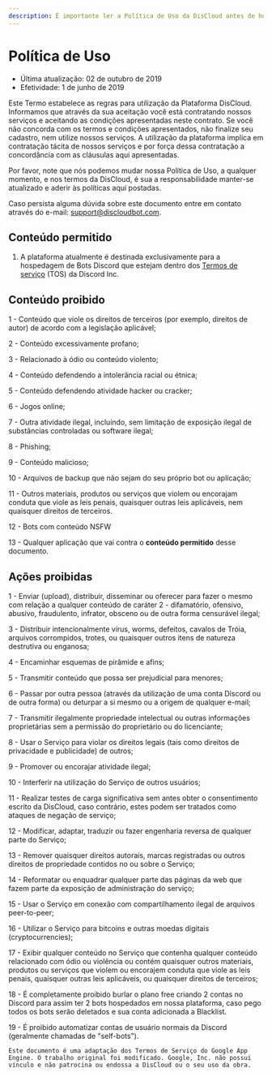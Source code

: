 ```yaml
---
description: É importante ler a Política de Uso da DisCloud antes de hospedar seu bot.
---
```


# Política de Uso

* Última atualização: 02 de outubro de 2019
* Efetividade: 1 de junho de 2019

Este Termo estabelece as regras para utilização da Plataforma DisCloud. Informamos que através da sua aceitação você está contratando nossos serviços e aceitando as condições apresentadas neste contrato. Se você não concorda com os termos e condições apresentados, não finalize seu cadastro, nem utilize nossos serviços. A utilização da plataforma implica em contratação tácita de nossos serviços e por força dessa contratação a concordância com as cláusulas aqui apresentadas.

Por favor, note que nós podemos mudar nossa Política de Uso, a qualquer momento, e nos termos da DisCloud, é sua a responsabilidade manter-se atualizado e aderir às políticas aqui postadas.

Caso persista alguma dúvida sobre este documento entre em contato através do e-mail: [support@discloudbot.com](mailto:support@discloudbot.com).

## Conteúdo permitido

1. A plataforma atualmente é destinada exclusivamente para a hospedagem de Bots Discord que estejam dentro dos [Termos de serviço](https://discordapp.com/terms) \(TOS\) da Discord Inc.

## Conteúdo proibido

1 - Conteúdo que viole os direitos de terceiros \(por exemplo, direitos de autor\) de acordo com a legislação aplicável;

2 - Conteúdo excessivamente profano;

3 - Relacionado à ódio ou conteúdo violento;

4 - Conteúdo defendendo a intolerância racial ou étnica;

5 - Conteúdo defendendo atividade hacker ou cracker;

6 - Jogos online;

7 - Outra atividade ilegal, incluindo, sem limitação de exposição ilegal de substâncias controladas ou software ilegal;

8 - Phishing;

9 - Conteúdo malicioso;

10 - Arquivos de backup que não sejam do seu próprio bot ou aplicação;

11 - Outros materiais, produtos ou serviços que violem ou encorajam conduta que viole as leis penais, quaisquer outras leis aplicáveis, nem quaisquer direitos de terceiros.

12 - Bots com conteúdo NSFW

13 - Qualquer aplicação que vai contra o **conteúdo permitido** desse documento.

## Ações proibidas

1 - Enviar \(upload\), distribuir, disseminar ou oferecer para fazer o mesmo com relação a qualquer conteúdo de caráter 2 - difamatório, ofensivo, abusivo, fraudulento, infrator, obsceno ou de outra forma censurável ilegal;

3 - Distribuir intencionalmente vírus, worms, defeitos, cavalos de Tróia, arquivos corrompidos, trotes, ou quaisquer outros itens de natureza destrutiva ou enganosa;

4 - Encaminhar esquemas de pirâmide e afins;

5 - Transmitir conteúdo que possa ser prejudicial para menores;

6 - Passar por outra pessoa \(através da utilização de uma conta Discord ou de outra forma\) ou deturpar a si mesmo ou a origem de qualquer e-mail;

7 - Transmitir ilegalmente propriedade intelectual ou outras informações proprietárias sem a permissão do proprietário ou do licenciante;

8 - Usar o Serviço para violar os direitos legais \(tais como direitos de privacidade e publicidade\) de outros;

9 - Promover ou encorajar atividade ilegal;

10 - Interferir na utilização do Serviço de outros usuários;

11 - Realizar testes de carga significativa sem antes obter o consentimento escrito da DisCloud, caso contrário, estes podem ser tratados como ataques de negação de serviço;

12 - Modificar, adaptar, traduzir ou fazer engenharia reversa de qualquer parte do Serviço;

13 - Remover quaisquer direitos autorais, marcas registradas ou outros direitos de propriedade contidos no ou sobre o Serviço;

14 - Reformatar ou enquadrar qualquer parte das páginas da web que fazem parte da exposição de administração do serviço;

15 - Usar o Serviço em conexão com compartilhamento ilegal de arquivos peer-to-peer;

16 - Utilizar o Serviço para bitcoins e outras moedas digitais \(cryptocurrencies\);

17 - Exibir qualquer conteúdo no Serviço que contenha qualquer conteúdo relacionado com ódio ou violência ou contém quaisquer outros materiais, produtos ou serviços que violem ou encorajem conduta que viole as leis penais, quaisquer outras leis aplicáveis, ou quaisquer direitos de terceiros;

18 - É completamente proibido burlar o plano free criando 2 contas no Discord para assim ter 2 bots hospedados em nossa plataforma, caso pego todos os bots serão deletados e sua conta adicionada a Blacklist.

19 -   É proibido automatizar contas de usuário normais da Discord \(geralmente chamadas de "self-bots"\).



`Este documento é uma adaptação dos Termos de Serviço do Google App Engine. O trabalho original foi modificado. Google, Inc. não possui vínculo e não patrocina ou endossa a DisCloud ou o seu uso da obra.`

